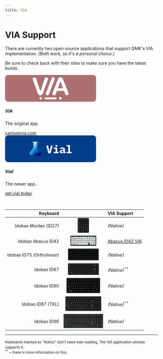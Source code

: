 ```yaml
---
title: VIA
---
```


# VIA Support

There are currently two open-source applications that support QMK's VIA implementation. *(Both work, so it's a personal choice.)*

Be sure to check back with their sites to make sure you have the latest builds.

<div class="row">
  <div class="col-md-6">
    <div class="card text-center mb-3 border-2 rounded">
      <img src="/assets/img/caniusevia.svg" width="300" height="88" class="card-img-top" style="background-color:#AD7070">
      <div class="card-body">
        <h5 class="card-title">VIA</h5>
        <p class="card-text">The original app.</p>
        <a href="https://www.caniusevia.com/" class="btn btn-success">caniusevia.com</a>
      </div>
    </div>
  </div>
  <div class="col-md-6">
    <div class="card text-center mb-3 border-2 rounded">
      <img src="/assets/img/getvialtoday.svg" width="300" height="88" class="card-img-top" style="background-color:#023E8A">
      <div class="card-body">
        <h5 class="card-title">Vial</h5>
        <p class="card-text">The newer app.</p>
        <a href="https://get.vial.today/" class="btn btn-primary">get.vial.today</a>
      </div>
    </div>
  </div>
</div>

&nbsp;

| Keyboard |     | VIA Support |
|---------:|:---:|:------------|
| Idobao Montex *(ID27)* | <img src="../assets/img/idobao-id27.png" height="50" width="auto"> | *(Native)* [<i class="fas fa-info-circle"></i>](id27.html) |
| Idobao Abacus ID42 | <img src="../assets/img/idobao-id42.png" height="34" width="auto"> | [Abacus ID42 VIA](id42.html) |
| Idobao ID75 *(Ortholinear)* | <img src="../assets/img/idobao-id75.png" height="40" width="auto"> | *(Native)* [<i class="fas fa-info-circle"></i>](id75.html) |
| Idobao ID67 | <img src="../assets/img/idobao-id67.png" height="40" width="auto"> | *(Native)*<sup>**</sup> [<i class="fas fa-comment-dots" title="more..."></i>](id67.html) |
| Idobao ID80 | <img src="../assets/img/idobao-id80.png" height="52" width="auto"> | *(Native)* [<i class="fas fa-info-circle"></i>](id80.html) |
| Idobao ID87 *(TKL)* | <img src="../assets/img/idobao-id87.png" height="50" width="auto"> | *(Native)*<sup>**</sup> [<i class="fas fa-comment-dots" title="more..."></i>](id87.html) |
| Idobao ID96 | <img src="../assets/img/idobao-id96.png" height="48" width="auto"> | *(Native)* [<i class="fas fa-info-circle"></i>](id96.html) |

-----

<small class="text-muted"><i class="fas fa-info-circle text-info"></i> Keyboards marked as *"Native"* don't need side-loading, The VIA application already supports it.<br><sup>**</sup> = there is more information on this.
</small>
